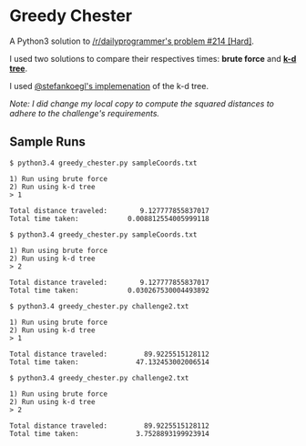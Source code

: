 # Greedy Chester
A Python3 solution to [/r/dailyprogrammer's problem #214 [Hard]](http://www.reddit.com/r/dailyprogrammer/comments/3629st/20150515_challenge_214_hard_chester_the_greedy/).

I used two solutions to compare their respectives times: **brute force** and [**k-d tree**](http://en.wikipedia.org/wiki/K-d_tree).

I used [@stefankoegl's implemenation](https://github.com/stefankoegl/kdtree) of the k-d tree. 

*Note: I did change my local copy to compute the squared distances to adhere to the challenge's requirements.*


## Sample Runs

```shell-session
$ python3.4 greedy_chester.py sampleCoords.txt

1) Run using brute force
2) Run using k-d tree
> 1

Total distance traveled:        9.127777855837017
Total time taken:            0.008812554005999118
```

```shell-session
$ python3.4 greedy_chester.py sampleCoords.txt

1) Run using brute force
2) Run using k-d tree
> 2

Total distance traveled:        9.127777855837017
Total time taken:            0.030267530004493892
```

```shell-session
$ python3.4 greedy_chester.py challenge2.txt

1) Run using brute force
2) Run using k-d tree
> 1

Total distance traveled:         89.9225515128112
Total time taken:              47.132453002006514
```

```shell-session
$ python3.4 greedy_chester.py challenge2.txt

1) Run using brute force
2) Run using k-d tree
> 2

Total distance traveled:         89.9225515128112
Total time taken:              3.7528893199923914
```
